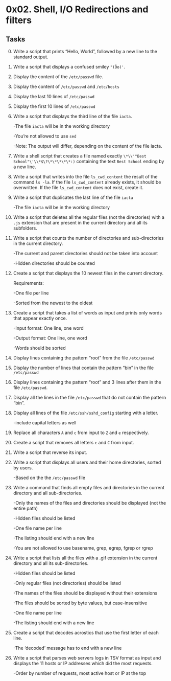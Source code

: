 # 0x02. Shell, I/O Redirections and filters 

## Tasks

0. Write a script that prints “Hello, World”, followed by a new line to the standard output.

1. Write a script that displays a confused smiley `"(Ôo)'`.

2. Display the content of the `/etc/passwd` file.

3. Display the content of `/etc/passwd` and `/etc/hosts`

4. Display the last 10 lines of `/etc/passwd`

5. Display the first 10 lines of `/etc/passwd`

6. Write a script that displays the third line of the file `iacta`.

   	 -The file `iacta` will be in the working directory

	 -You’re not allowed to use `sed`

	 -Note: The output will differ, depending on the content of the file iacta.


7. Write a shell script that creates a file named exactly `\*\\'"Best School"\'\\*$\?\*\*\*\*\*:)` containing the text `Best School` ending by a new line. 

8. Write a script that writes into the file `ls_cwd_content` the result of the command `ls -la`. If the file `ls_cwd_content` already exists, it should be overwritten. If the file `ls_cwd_content` does not exist, create it.

9. Write a script that duplicates the last line of the file `iacta`

   	 -The file `iacta` will be in the working directory

10. Write a script that deletes all the regular files (not the directories) with a `.js` extension that are present in the current directory and all its subfolders.

11. Write a script that counts the number of directories and sub-directories in the current directory.

    -The current and parent directories should not be taken into account

    -Hidden directories should be counted

12. Create a script that displays the 10 newest files in the current directory.

     Requirements:

    -One file per line

    -Sorted from the newest to the oldest

13. Create a script that takes a list of words as input and prints only words that appear exactly once.

    -Input format: One line, one word

    -Output format: One line, one word

    -Words should be sorted

14. Display lines containing the pattern “root” from the file `/etc/passwd`

15. Display the number of lines that contain the pattern “bin” in the file `/etc/passwd`

16. Display lines containing the pattern “root” and 3 lines after them in the file `/etc/passwd`.

17. Display all the lines in the file `/etc/passwd` that do not contain the pattern “bin”.

18. Display all lines of the file `/etc/ssh/sshd_config` starting with a letter.

    -include capital letters as well

19. Replace all characters `A` and `c` from input to `Z` and `e` respectively.

20. Create a script that removes all letters `c` and `C` from input.

21. Write a script that reverse its input.

22. Write a script that displays all users and their home directories, sorted by users.

    -Based on the the `/etc/passwd` file

23. Write a command that finds all empty files and directories in the current directory and all sub-directories.

	-Only the names of the files and directories should be displayed (not the entire path)

	-Hidden files should be listed

	-One file name per line

	-The listing should end with a new line

	-You are not allowed to use basename, grep, egrep, fgrep or rgrep

24. Write a script that lists all the files with a .gif extension in the current directory and all its sub-directories.

	-Hidden files should be listed

	-Only regular files (not directories) should be listed

	-The names of the files should be displayed without their extensions

	-The files should be sorted by byte values, but case-insensitive 

	-One file name per line

	-The listing should end with a new line

25. Create a script that decodes acrostics that use the first letter of each line.

	-The ‘decoded’ message has to end with a new line

26. Write a script that parses web servers logs in TSV format as input and displays the 11 hosts or IP addresses which did the most requests.

	-Order by number of requests, most active host or IP at the top
	
